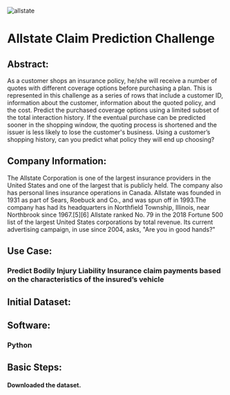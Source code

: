 ![allstate](https://user-images.githubusercontent.com/19572673/62312597-8e5d9780-b45c-11e9-84d5-ba8994ccb7f7.jpg)
# Allstate Claim Prediction Challenge

## Abstract:
As a customer shops an insurance policy, he/she will receive a number of quotes with different coverage options before purchasing a plan. This is represented in this challenge as a series of rows that include a customer ID, information about the customer, information about the quoted policy, and the cost. Predict the purchased coverage options using a limited subset of the total interaction history. If the eventual purchase can be predicted sooner in the shopping window, the quoting process is shortened and the issuer is less likely to lose the customer's business. Using a customer’s shopping history, can you predict what policy they will end up choosing?

## Company Information:
The Allstate Corporation is one of the largest insurance providers in the United States and one of the largest that is publicly held. The company also has personal lines insurance operations in Canada. Allstate was founded in 1931 as part of Sears, Roebuck and Co., and was spun off in 1993.The company has had its headquarters in Northfield Township, Illinois, near Northbrook since 1967.[5][6] Allstate ranked No. 79 in the 2018 Fortune 500 list of the largest United States corporations by total revenue. Its current advertising campaign, in use since 2004, asks, "Are you in good hands?"

## Use Case:
### Predict Bodily Injury Liability Insurance claim payments based on the characteristics of the insured’s vehicle

## Initial Dataset:

## Software:
### Python

## Basic Steps:
#### Downloaded the dataset. 
